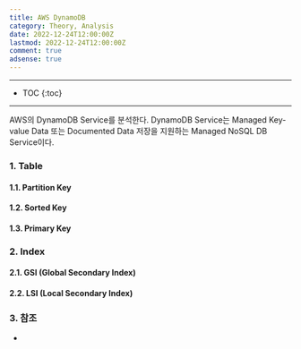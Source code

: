 ```yaml
---
title: AWS DynamoDB
category: Theory, Analysis
date: 2022-12-24T12:00:00Z
lastmod: 2022-12-24T12:00:00Z
comment: true
adsense: true
---
```


***

* TOC
{:toc}

***

AWS의 DynamoDB Service를 분석한다. DynamoDB Service는 Managed Key-value Data 또는 Documented Data 저장을 지원하는 Managed NoSQL DB Service이다.

### 1. Table

#### 1.1. Partition Key

#### 1.2. Sorted Key

#### 1.3. Primary Key

### 2. Index

#### 2.1. GSI (Global Secondary Index)

#### 2.2. LSI (Local Secondary Index)

### 3. 참조

* 